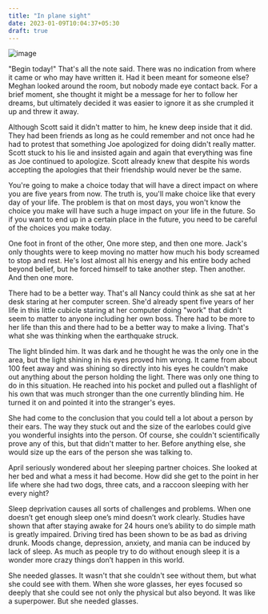 ```yaml
---
title: "In plane sight"
date: 2023-01-09T10:04:37+05:30
draft: true
---
```



![image](https://user-images.githubusercontent.com/99474195/210221544-6eb2ec61-4fd9-40ce-9726-30feea017aea.png)



"Begin today!" That's all the note said. There was no indication from where it came or who may have written it. Had it been meant for someone else? Meghan looked around the room, but nobody made eye contact back. For a brief moment, she thought it might be a message for her to follow her dreams, but ultimately decided it was easier to ignore it as she crumpled it up and threw it away.

Although Scott said it didn't matter to him, he knew deep inside that it did. They had been friends as long as he could remember and not once had he had to protest that something Joe apologized for doing didn't really matter. Scott stuck to his lie and insisted again and again that everything was fine as Joe continued to apologize. Scott already knew that despite his words accepting the apologies that their friendship would never be the same.

You're going to make a choice today that will have a direct impact on where you are five years from now. The truth is, you'll make choice like that every day of your life. The problem is that on most days, you won't know the choice you make will have such a huge impact on your life in the future. So if you want to end up in a certain place in the future, you need to be careful of the choices you make today.

One foot in front of the other, One more step, and then one more. Jack's only thoughts were to keep moving no matter how much his body screamed to stop and rest. He's lost almost all his energy and his entire body ached beyond belief, but he forced himself to take another step. Then another. And then one more.

There had to be a better way. That's all Nancy could think as she sat at her desk staring at her computer screen. She'd already spent five years of her life in this little cubicle staring at her computer doing "work" that didn't seem to matter to anyone including her own boss. There had to be more to her life than this and there had to be a better way to make a living. That's what she was thinking when the earthquake struck.

The light blinded him. It was dark and he thought he was the only one in the area, but the light shining in his eyes proved him wrong. It came from about 100 feet away and was shining so directly into his eyes he couldn't make out anything about the person holding the light. There was only one thing to do in this situation. He reached into his pocket and pulled out a flashlight of his own that was much stronger than the one currently blinding him. He turned it on and pointed it into the stranger's eyes.

She had come to the conclusion that you could tell a lot about a person by their ears. The way they stuck out and the size of the earlobes could give you wonderful insights into the person. Of course, she couldn't scientifically prove any of this, but that didn't matter to her. Before anything else, she would size up the ears of the person she was talking to.

April seriously wondered about her sleeping partner choices. She looked at her bed and what a mess it had become. How did she get to the point in her life where she had two dogs, three cats, and a raccoon sleeping with her every night?

Sleep deprivation causes all sorts of challenges and problems. When one doesn’t get enough sleep one’s mind doesn’t work clearly. Studies have shown that after staying awake for 24 hours one’s ability to do simple math is greatly impaired. Driving tired has been shown to be as bad as driving drunk. Moods change, depression, anxiety, and mania can be induced by lack of sleep. As much as people try to do without enough sleep it is a wonder more crazy things don’t happen in this world.

She needed glasses. It wasn't that she couldn't see without them, but what she could see with them. When she wore glasses, her eyes focused so deeply that she could see not only the physical but also beyond. It was like a superpower. But she needed glasses.

